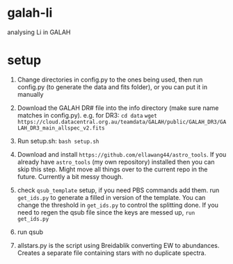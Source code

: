 # galah-li
analysing Li in GALAH

# setup 
1. Change directories in config.py to the ones being used, then run config.py (to generate the data and fits folder), or you can put it in manually

2. Download the GALAH DR# file into the info directory (make sure name matches in config.py). e.g. for DR3:
`cd data`
`wget https://cloud.datacentral.org.au/teamdata/GALAH/public/GALAH_DR3/GALAH_DR3_main_allspec_v2.fits`

3. Run setup.sh: `bash setup.sh`

4. Download and install `https://github.com/ellawang44/astro_tools`. If you already have `astro_tools` (my own repository) installed then you can skip this step. Might move all things over to the current repo in the future. Currently a bit messy though. 

5. check `qsub_template` setup, if you need PBS commands add them. run `get_ids.py` to generate a filled in version of the template. You can change the threshold in `get_ids.py` to control the splitting done. 
If you need to regen the qsub file since the keys are messed up, `run get_ids.py`

6. run qsub

7. allstars.py is the script using Breidablik converting EW to abundances. Creates a separate file containing stars with no duplicate spectra.

